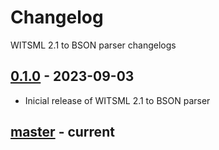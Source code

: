 # Changelog
WITSML 2.1 to BSON parser changelogs

## [0.1.0] - 2023-09-03
- Inicial release of WITSML 2.1 to BSON parser

## [master] - current

[0.1.0]: https://github.com/devfabiosilva/witsml21parser/tree/v0.1.0
[master]: https://github.com/devfabiosilva/witsml21parser/tree/master

